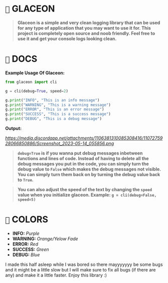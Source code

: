 # `🐙` **GLACEON**

> __Glaceon is a simple and very clean logging library that can be used for any type of application that you may want to use it for. This project is completely open source and noob friendly. Feel free to use it and get your console logs looking clean.__

# `📜` **DOCS**

__Example Usage Of Glaceon:__


```py
from glaceon import cli

g = cli(debug=True, speed=2)

g.print("INFO", "This is an info message")
g.print("WARNING", "This is a warning message")
g.print("ERROR", "This is an error message")
g.print("SUCCESS", "This is a success message")
g.print("DEBUG", "This is a debug message")
```

__Output:__ 

*https://media.discordapp.net/attachments/1106381310085308416/1107275928066850886/Screenshot_2023-05-14_055856.png*


> __`debug=True` is if you wanna put debug messages inbetween functions and lines of code. Instead of having to delete all the debug messages you put in the code, you can simply turn the debug value to `False` which makes the debug messages not visible. You can simply turn them back on by turning the debug value back to `True`.__

> __You can also adjust the speed of the text by changing the `speed` value when you initialize glaceon. Example: `g = cli(debug=False, speed=5)`__

# `🌈` **COLORS**

- __INFO:__ *Purple*
- __WARNING:__ *Orange/Yelow Fade*
- __ERROR:__ *Red*
- __SUCCESS:__ *Green*
- __DEBUG:__ *Blue*

I made this half asleep while I was bored so there mayyyyyyy be some bugs and it might be a little slow but I will make sure to fix all bugs (if there are any) and make it a little faster. Enjoy this library :)
